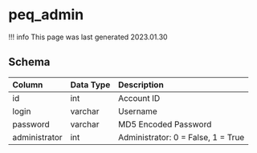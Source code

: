 # peq_admin

!!! info
	This page was last generated 2023.01.30

## Schema

| Column | Data Type | Description |
| :--- | :--- | :--- |
| id | int | Account ID |
| login | varchar | Username |
| password | varchar | MD5 Encoded Password |
| administrator | int | Administrator: 0 = False, 1 = True |

